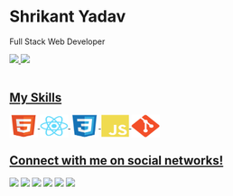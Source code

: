 <div>
  <h1>Shrikant Yadav</h1>
  <p>Full Stack Web Developer</p>
</div>

<div>
  <a href="https://github.com/shrikant9907">
    <img height="150em"
      src="https://github-readme-stats.vercel.app/api?username=shrikant9907&show_icons=true&theme=default&include_all_commits=true&count_private=true" />
    <img height="150em"
      src="https://github-readme-stats.vercel.app/api/top-langs/?username=shrikant9907&layout=compact&langs_count=7&theme=default" />
</div>

<div style="display: inline_block"><br>
  <h2>My Skills</h2>
  <img align="center" alt="Leo-HTML" height="40" width="50"
    src="https://raw.githubusercontent.com/devicons/devicon/master/icons/html5/html5-original.svg">
  <img align="center" alt="Leo-HTML" height="40" width="50"
    src="https://raw.githubusercontent.com/devicons/devicon/master/icons/react/react-original.svg">
  <img align="center" alt="Leo-CSS" height="40" width="50"
    src="https://raw.githubusercontent.com/devicons/devicon/master/icons/css3/css3-original.svg">
  <img align="center" alt="Leo-Js" height="40" width="50"
    src="https://raw.githubusercontent.com/devicons/devicon/master/icons/javascript/javascript-plain.svg">
  <img align="center" alt="Leo-AngularJS" height="40" width="50"
    src="https://raw.githubusercontent.com/devicons/devicon/master/icons/git/git-original.svg">
</div>



<h2>Connect with me on social networks!</h2>
<div>

  <a href="https://www.linkedin.com/in/alan-chriss-antony-037819223/"><img
  src="https://img.shields.io/badge/LinkedIn-0077B5?style=for-the-badge&logo=linkedin&logoColor=white" /><a />
  <a href="https://www.instagram.com/shrikant9907/"><img
  src="https://img.shields.io/badge/Instagram-E4405F?style=for-the-badge&logo=instagram&logoColor=white" /><a />
  <a href="https://twitter.com/Alanchrisantony"><img
  src="https://img.shields.io/badge/Twitter-1DA1F2?style=for-the-badge&logo=twitter&logoColor=white" /><a />
  <a href="https://www.facebook.com/shrikant9907"><img
  src="https://img.shields.io/badge/Facebook-1877F2?style=for-the-badge&logo=facebook&logoColor=white" /><a />
  <a href="mailto:shrikant9907@gmail.com"><img
  src="https://img.shields.io/badge/Gmail-D14836?style=for-the-badge&logo=gmail&logoColor=white" /><a />
  <a href="https://t.me/shrikant9907"><img
  src="https://img.shields.io/badge/Telegram-2CA5E0?style=for-the-badge&logo=telegram&logoColor=white" /><a />

</div>